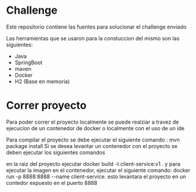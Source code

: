 # Challenge 
Este repositorio contiene las fuentes para solucionar el challenge enviado

Las herramientas que se usaron para la constuccion del mismo son las siguientes:
  * Java
  * SpringBoot
  * maven
  * Docker
  * H2 (Base en memoria)

# Correr proyecto

Para poder correr el proyecto localmente se puede realziar a travez de ejecucion de un contenedor de docker o localmente con el uso de un ide

Para compilar el proyecto se debe ejecutar el siguiente comando :  mvn package install
Si se desea levantar un contenedor con el proyecto se deben ejecutar los siguientes comandos

en la raiz del proyecto ejecutar docker build -t client-service:v1 .
y para ejecutar la imagen en el contenedor, ejecutar el siguiente comando: docker run -p 8888:8888 --name client-service. 
esto levantara el proyecto en un contedor expuesto en el puerto 8888

